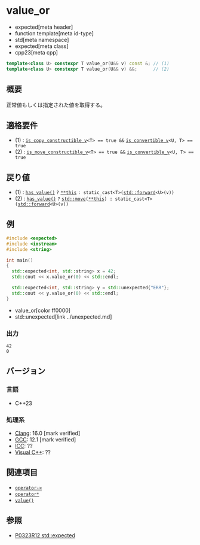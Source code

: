 # value_or
* expected[meta header]
* function template[meta id-type]
* std[meta namespace]
* expected[meta class]
* cpp23[meta cpp]

```cpp
template<class U> constexpr T value_or(U&& v) const &; // (1)
template<class U> constexpr T value_or(U&& v) &&;      // (2)
```

## 概要
正常値もしくは指定された値を取得する。


## 適格要件
- (1) : [`is_copy_constructible_v`](/reference/type_traits/is_copy_constructible.md)`<T> == true &&` [`is_convertible_v`](/reference/type_traits/is_convertible.md)`<U, T> == true`
- (2) : [`is_move_constructible_v`](/reference/type_traits/is_move_constructible.md)`<T> == true &&` [`is_convertible_v`](/reference/type_traits/is_convertible.md)`<U, T> == true`


## 戻り値
- (1) : [`has_value()`](has_value.md) `?` [`**this`](op_deref.md) `: static_cast<T>(`[`std::forward`](/reference/utility/forward.md)`<U>(v))`
- (2) : [`has_value()`](has_value.md) `?` [`std::move`](/reference/utility/move.md)`(`[`**this`](op_deref.md)`) : static_cast<T>(`[`std::forward`](/reference/utility/forward.md)`<U>(v))`


## 例
```cpp example
#include <expected>
#include <iostream>
#include <string>

int main()
{
  std::expected<int, std::string> x = 42;
  std::cout << x.value_or(0) << std::endl;

  std::expected<int, std::string> y = std::unexpected{"ERR"};
  std::cout << y.value_or(0) << std::endl;
}
```
* value_or[color ff0000]
* std::unexpected[link ../unexpected.md]

### 出力
```
42
0
```


## バージョン
### 言語
- C++23

### 処理系
- [Clang](/implementation.md#clang): 16.0 [mark verified]
- [GCC](/implementation.md#gcc): 12.1 [mark verified]
- [ICC](/implementation.md#icc): ??
- [Visual C++](/implementation.md#visual_cpp): ??


## 関連項目
- [`operator->`](op_arrow.md)
- [`operator*`](op_deref.md)
- [`value()`](value.md)


## 参照
- [P0323R12 std::expected](https://www.open-std.org/jtc1/sc22/wg21/docs/papers/2022/p0323r12.html)
